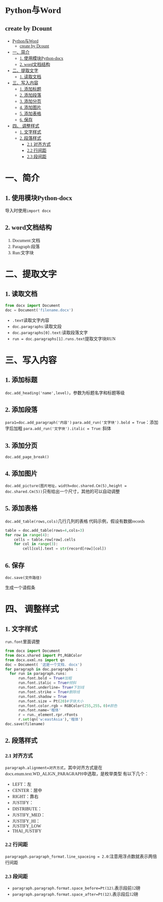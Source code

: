<font face="楷体">

# Python与Word

## create by Dcount

<!-- @import "[TOC]" {cmd="toc" depthFrom=1 depthTo=6 orderedList=false} -->

<!-- code_chunk_output -->

- [Python与Word](#python与word)
  - [create by Dcount](#create-by-dcount)
- [一、简介](#一简介)
  - [1. 使用模块Python-docx](#1-使用模块python-docx)
  - [2. word文档结构](#2-word文档结构)
- [二、提取文字](#二提取文字)
  - [1. 读取文档](#1-读取文档)
- [三、写入内容](#三写入内容)
  - [1. 添加标题](#1-添加标题)
  - [2. 添加段落](#2-添加段落)
  - [3. 添加分页](#3-添加分页)
  - [4. 添加图片](#4-添加图片)
  - [5. 添加表格](#5-添加表格)
  - [6. 保存](#6-保存)
- [四、 调整样式](#四-调整样式)
  - [1. 文字样式](#1-文字样式)
  - [2. 段落样式](#2-段落样式)
    - [2.1 对齐方式](#21-对齐方式)
    - [2.2 行间距](#22-行间距)
    - [2.3 段间距](#23-段间距)

<!-- /code_chunk_output -->

# 一、简介

## 1. 使用模块Python-docx

导入时使用`import docx`

## 2. word文档结构

1. Document:文档
2. Paragraph:段落
3. Run:文字块

# 二、提取文字


## 1. 读取文档

```python
from docx import Document
doc = Document('filename.docx')
```

- `.text`读取文字内容
- `doc.paragraphs`:读取文段
- `doc.paragraphs[0].text`:读取段落文字
- `run = doc.paragraphs[1].runs.text`提取文字块RUN

# 三、写入内容

## 1. 添加标题

`doc.add_heading('name',level)`，参数为标题名字和标题等级

## 2. 添加段落

`para1=doc.add_paragraph('内容')`
`para.add_run('文字块').bold = True`：添加字后加粗
`para.add_run('文字块').italic = True`: 斜体

## 3. 添加分页

`doc.add_page_break()`

## 4. 添加图片

`doc.add_picture(图片地址，width=doc.shared.Cm(5),height = doc.shared.Cm(5))`只有给出一个尺寸，其他的可以自动调整

## 5. 添加表格

`doc.add_table(rows,cols)`几行几列的表格
代码示例，假设有数据records

```python
table = doc.add_table(rows=4,cols=3)
for row in range(4):
    cells = table.row[row].cells
    for col in range(3):
        cell[col].text = str(record[row][col])
```

## 6. 保存

`doc.save(文件路径)`

生成一个请假条


# 四、 调整样式

## 1. 文字样式

`run.font`里面调整

```python
from docx import Document
from docx.shared import Pt,RGBColor
from docx.oxml.ns import qn
doc = Document( '这是一个文档. docx')
for paragraph in doc.paragraphs :
  for run in paragraph.runs:
      run.font.bold = True#加粗
      run.font.italic = True#倾斜
      run.font.underline= True#下划线
      run.font.strike = True#删除线
      run.font.shadow = True
      run.font.size = Pt(20)#字体大小
      run.font.color.rgb = RGBColor(255,255，0)#颜色
      run.font.name='楷体'
      r = run._element.rpr.rFonts
      r.set(qn('w:eastAsia'),'楷体')
doc.save(filename)
```

## 2. 段落样式

### 2.1 对齐方式 

`paragraph.alignment=对齐方式`，其中对齐方式是在docx.enum.text.WD_ALIGN_PARAGRAPH中选取，是枚举类型
有以下几个：

- LEFT：左
- CENTER：居中
- RIGHT：靠右
- JUSTIFY：
- DISTRIBUTE：
- JUSTIFY_MED：
- JUSTIFY_HI：
- JUSTIFY_LOW
- THAI_JUSTIFY

### 2.2 行间距

`paragragph.paragraph_format.line_spaceing = 2.0`:注意用浮点数就表示两倍行间距

### 2.3 段间距

- `paragraph.paragraph.format.space_before=Pt(12)`,表示段前12磅
- `paragraph.paragraph.format.space_after=Pt(12)`,表示段后12磅

